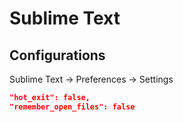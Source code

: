 # Sublime Text

## Configurations

Sublime Text → Preferences → Settings

```json
"hot_exit": false,
"remember_open_files": false
```